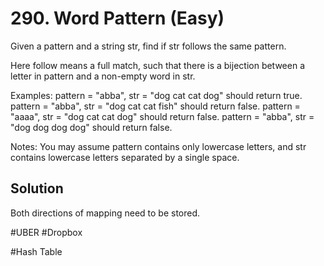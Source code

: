 # 290. Word Pattern (Easy)

Given a pattern and a string str, find if str follows the same pattern.

Here follow means a full match, such that there is a bijection between a letter in pattern and a non-empty word in str.

Examples:
pattern = "abba", str = "dog cat cat dog" should return true.
pattern = "abba", str = "dog cat cat fish" should return false.
pattern = "aaaa", str = "dog cat cat dog" should return false.
pattern = "abba", str = "dog dog dog dog" should return false.

Notes:
You may assume pattern contains only lowercase letters, and str contains lowercase letters separated by a single space.

## Solution
Both directions of mapping need to be stored.

#UBER #Dropbox

#Hash Table
